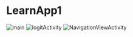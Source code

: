 # LearnApp1
![main](https://github.com/developer-kaczmarek/LearnApp1/blob/master/main6.png)
![logitActivity](https://github.com/developer-kaczmarek/LearnApp1/blob/master/loginActivity.gif)
![NavigationViewActivity](https://github.com/developer-kaczmarek/LearnApp1/blob/master/NavigationViewActivity.png)
